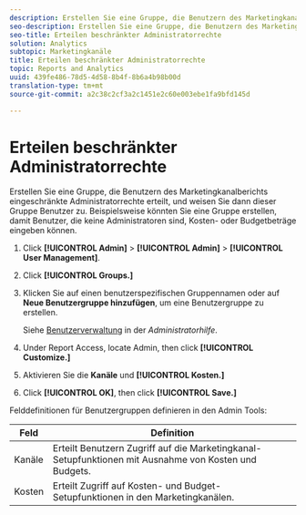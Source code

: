 ```yaml
---
description: Erstellen Sie eine Gruppe, die Benutzern des Marketingkanalberichts eingeschränkte Administratorrechte erteilt, und weisen Sie dann dieser Gruppe Benutzer zu. Beispielsweise könnten Sie eine Gruppe erstellen, damit Benutzer, die keine Administratoren sind, Kosten- oder Budgetbeträge eingeben können.
seo-description: Erstellen Sie eine Gruppe, die Benutzern des Marketingkanalberichts eingeschränkte Administratorrechte erteilt, und weisen Sie dann dieser Gruppe Benutzer zu. Beispielsweise könnten Sie eine Gruppe erstellen, damit Benutzer, die keine Administratoren sind, Kosten- oder Budgetbeträge eingeben können.
seo-title: Erteilen beschränkter Administratorrechte
solution: Analytics
subtopic: Marketingkanäle
title: Erteilen beschränkter Administratorrechte
topic: Reports and Analytics
uuid: 439fe486-78d5-4d58-8b4f-8b6a4b98b00d
translation-type: tm+mt
source-git-commit: a2c38c2cf3a2c1451e2c60e003ebe1fa9bfd145d

---
```



# Erteilen beschränkter Administratorrechte

Erstellen Sie eine Gruppe, die Benutzern des Marketingkanalberichts eingeschränkte Administratorrechte erteilt, und weisen Sie dann dieser Gruppe Benutzer zu. Beispielsweise könnten Sie eine Gruppe erstellen, damit Benutzer, die keine Administratoren sind, Kosten- oder Budgetbeträge eingeben können.

1. Click **[!UICONTROL Admin]** &gt; **[!UICONTROL Admin]** &gt; **[!UICONTROL User Management]**.
1. Click **[!UICONTROL Groups.]**
1. Klicken Sie auf einen benutzerspezifischen Gruppennamen oder auf **Neue Benutzergruppe hinzufügen**, um eine Benutzergruppe zu erstellen.

   Siehe [Benutzerverwaltung](https://marketing.adobe.com/resources/help/en_US/reference/user_management.html) in der *Administratorhilfe*.

1. Under Report Access, locate Admin, then click **[!UICONTROL Customize.]**
1. Aktivieren Sie die **Kanäle** und **[!UICONTROL Kosten.]**
1. Click **[!UICONTROL OK]**, then click **[!UICONTROL Save.]**

Felddefinitionen für Benutzergruppen definieren in den Admin Tools:

| Feld | Definition |
|--- |--- |
| Kanäle | Erteilt Benutzern Zugriff auf die Marketingkanal-Setupfunktionen mit Ausnahme von Kosten und Budgets. |
| Kosten | Erteilt Zugriff auf Kosten- und Budget-Setupfunktionen in den Marketingkanälen. |
